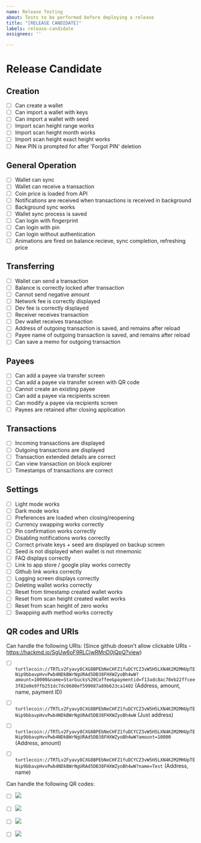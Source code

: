 ```yaml
---
name: Release Testing
about: Tests to be performed before deploying a release
title: "[RELEASE CANDIDATE]"
labels: release-candidate
assignees: ''

---
```


# Release Candidate

## Creation

- [ ] Can create a wallet
- [ ] Can import a wallet with keys
- [ ] Can import a wallet with seed
- [ ] Import scan height range works
- [ ] Import scan height month works
- [ ] Import scan height exact height works
- [ ] New PIN is prompted for after 'Forgot PIN' deletion

## General Operation

- [ ] Wallet can sync
- [ ] Wallet can receive a transaction
- [ ] Coin price is loaded from API
- [ ] Notifications are received when transactions is received in background
- [ ] Background sync works
- [ ] Wallet sync process is saved
- [ ] Can login with fingerprint
- [ ] Can login with pin
- [ ] Can login without authentication
- [ ] Animations are fired on balance recieve, sync completion, refreshing price

## Transferring

- [ ] Wallet can send a transaction
- [ ] Balance is correctly locked after transaction
- [ ] Cannot send negative amount
- [ ] Network fee is correctly displayed
- [ ] Dev fee is correctly displayed
- [ ] Receiver receives transaction
- [ ] Dev wallet receives transaction
- [ ] Address of outgoing transaction is saved, and remains after reload
- [ ] Payee name of outgoing transaction is saved, and remains after reload
- [ ] Can save a memo for outgoing transaction

## Payees

- [ ] Can add a payee via transfer screen
- [ ] Can add a payee via transfer screen with QR code
- [ ] Cannot create an existing payee
- [ ] Can add a payee via recipients screen
- [ ] Can modify a payee via recipients screen
- [ ] Payees are retained after closing application

## Transactions

- [ ] Incoming transactions are displayed
- [ ] Outgoing transactions are displayed
- [ ] Transaction extended details are correct
- [ ] Can view transaction on block explorer
- [ ] Timestamps of transactions are correct

## Settings

- [ ] Light mode works
- [ ] Dark mode works
- [ ] Preferences are loaded when closing/reopening
- [ ] Currency swapping works correctly
- [ ] Pin confirmation works correctly
- [ ] Disabling notifications works correctly
- [ ] Correct private keys + seed are displayed on backup screen
- [ ] Seed is not displayed when wallet is not mnemonic
- [ ] FAQ displays correctly
- [ ] Link to app store / google play works correctly
- [ ] Github link works correctly
- [ ] Logging screen displays correctly
- [ ] Deleting wallet works correctly
- [ ] Reset from timestamp created wallet works
- [ ] Reset from scan height created wallet works
- [ ] Reset from scan height of zero works
- [ ] Swapping auth method works correctly

## QR codes and URIs

Can handle the following URIs:
(Since github doesn't allow clickable URIs - https://hackmd.io/SgUw6oF9RLCjwRMnD0jQpQ?view)
- [ ] `turtlecoin://TRTLv2Fyavy8CXG8BPEbNeCHFZ1fuDCYCZ3vW5H5LXN4K2M2MHUpTENip9bbavpHvvPwb4NDkBWrNgURAd5DB38FHXWZyoBh4wW?amount=10000&name=Starbucks%20Coffee&paymentid=f13adc8ac78eb22ffcee3f82e0e9ffb251dc7dc0600ef599087a89b623ca1402`
(Address, amount, name, payment ID)

- [ ] `turtlecoin://TRTLv2Fyavy8CXG8BPEbNeCHFZ1fuDCYCZ3vW5H5LXN4K2M2MHUpTENip9bbavpHvvPwb4NDkBWrNgURAd5DB38FHXWZyoBh4wW`
(Just address)

- [ ] `turtlecoin://TRTLv2Fyavy8CXG8BPEbNeCHFZ1fuDCYCZ3vW5H5LXN4K2M2MHUpTENip9bbavpHvvPwb4NDkBWrNgURAd5DB38FHXWZyoBh4wW?amount=10000`
(Address, amount)

- [ ] `turtlecoin://TRTLv2Fyavy8CXG8BPEbNeCHFZ1fuDCYCZ3vW5H5LXN4K2M2MHUpTENip9bbavpHvvPwb4NDkBWrNgURAd5DB38FHXWZyoBh4wW?name=Test`
(Address, name)

Can handle the following QR codes:

- [ ] ![](https://chart.googleapis.com/chart?cht=qr&chs=256x256&chl=turtlecoin%3A%2F%2FTRTLv2Fyavy8CXG8BPEbNeCHFZ1fuDCYCZ3vW5H5LXN4K2M2MHUpTENip9bbavpHvvPwb4NDkBWrNgURAd5DB38FHXWZyoBh4wW%3Famount%3D10000%26name%3DStarbucks%2520Coffee%26paymentid%3Df13adc8ac78eb22ffcee3f82e0e9ffb251dc7dc0600ef599087a89b623ca1402)

- [ ] ![](https://chart.googleapis.com/chart?cht=qr&chs=256x256&chl=turtlecoin%3A%2F%2FTRTLv2Fyavy8CXG8BPEbNeCHFZ1fuDCYCZ3vW5H5LXN4K2M2MHUpTENip9bbavpHvvPwb4NDkBWrNgURAd5DB38FHXWZyoBh4wW)

- [ ] ![](https://chart.googleapis.com/chart?cht=qr&chs=256x256&chl=turtlecoin%3A%2F%2FTRTLv2Fyavy8CXG8BPEbNeCHFZ1fuDCYCZ3vW5H5LXN4K2M2MHUpTENip9bbavpHvvPwb4NDkBWrNgURAd5DB38FHXWZyoBh4wW%3Famount%3D10000)

- [ ] ![](https://chart.googleapis.com/chart?cht=qr&chs=256x256&chl=turtlecoin%3A%2F%2FTRTLv2Fyavy8CXG8BPEbNeCHFZ1fuDCYCZ3vW5H5LXN4K2M2MHUpTENip9bbavpHvvPwb4NDkBWrNgURAd5DB38FHXWZyoBh4wW%3Fname%3DTest)
